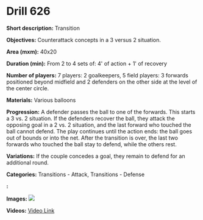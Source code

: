 # Drill 626

**Short description:**
Transition

**Objectives:**
Counterattack concepts in a 3 versus 2 situation.

**Area (mxm):**
40x20

**Duration (min):**
From 2 to 4 sets of: 4' of action + 1' of recovery

**Number of players:**
7 players: 2 goalkeepers, 5 field players: 3 forwards positioned beyond midfield and 2 defenders on the other side at the level of the center circle.

**Materials:**
Various balloons

**Progression:**
A defender passes the ball to one of the forwards. This starts a 3 vs. 2 situation. If the defenders recover the ball, they attack the opposing goal in a 2 vs. 2 situation, and the last forward who touched the ball cannot defend. The play continues until the action ends: the ball goes out of bounds or into the net. After the transition is over, the last two forwards who touched the ball stay to defend, while the others rest.

**Variations:**
If the couple concedes a goal, they remain to defend for an additional round.

**Categories:**
Transitions - Attack, Transitions - Defense

**:**


**Images:**
![](https://www.coachingfutsal.com/\images\e245f1acd9a6e8c9ebe9aa7d3b00386c8424cc0879f224162059ad2371b9f6e26bc509f11507b5a5f6b6c95d6786f03f2e85574f549d42edfc7a07377d52e9524ea67c6e3529f.jpg)

**Videos:**
[Video Link](https://www.youtube.com/embed/VB0Vpe3mZRM)

